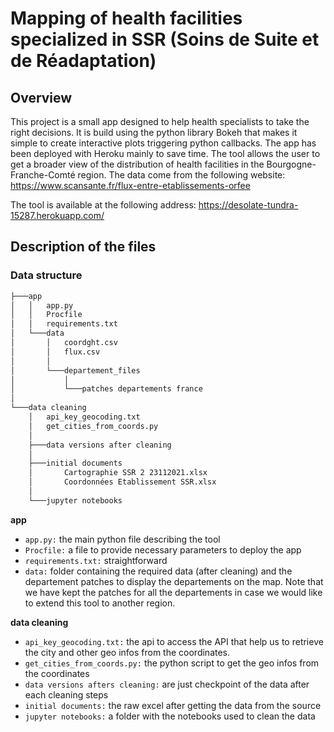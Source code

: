 # Mapping of health facilities specialized in SSR (Soins de Suite et de Réadaptation)

## Overview
This project is a small app designed to help health specialists to take the right decisions. It is build using the python library Bokeh that makes it simple to create interactive plots triggering python callbacks. The app has been deployed with Heroku mainly to save time. 
The tool allows the user to get a broader view of the distribution of health facilities in the Bourgogne-Franche-Comté region. 
The data come from the following website: https://www.scansante.fr/flux-entre-etablissements-orfee 

The tool is available at the following address:  https://desolate-tundra-15287.herokuapp.com/
 

## Description of the files

### Data structure

```bash
├───app
│   │   app.py
│   │   Procfile
│   │   requirements.txt
│   └───data
│       │   coordght.csv
│       │   flux.csv
│       │   
│       └───departement_files
│           │   
│           └───patches departements france
│                   
└───data cleaning
    │   api_key_geocoding.txt
    │   get_cities_from_coords.py
    │   
    ├───data versions after cleaning
    │           
    ├───initial documents
    │       Cartographie SSR 2 23112021.xlsx
    │       Coordonnées Etablissement SSR.xlsx
    │       
    └───jupyter notebooks
```
**app**

- `app.py:` the main python file describing the tool
- `Procfile:` a file to provide necessary parameters to deploy the app 
- `requirements.txt:` straightforward
- `data:` folder containing the required data (after cleaning) and the departement patches to display the departements on the map. Note that we have kept the patches for all the departements in case we would like to extend this tool to another region. 

**data cleaning**

- `api_key_geocoding.txt:` the api to access the API that help us to retrieve the city and other geo infos from the coordinates.
- `get_cities_from_coords.py:` the python script to get the geo infos from the coordinates 
- `data versions afters cleaning:` are just checkpoint of the data after each cleaning steps
- `initial documents:` the raw excel after getting the data from the source
- `jupyter notebooks:` a folder with the notebooks used to clean the data



